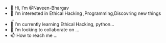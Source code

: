- 👋 Hi, I’m @Naveen-Bhargav
- 👀 I’m interested in Ethical Hacking ,Programming,Discovring new things ...
- 🌱 I’m currently learning  Ethical Hacking, python...
- 💞️ I’m looking to collaborate on ...
- 📫 How to reach me ...

<!---
Naveen-Bhargav/Naveen-Bhargav is a ✨ special ✨ repository because its `README.md` (this file) appears on your GitHub profile.
You can click the Preview link to take a look at your changes.
--->

